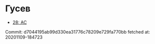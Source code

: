 # Гусев
- [28: AC](28.md)

Commit: d7044195ab99d330ea31776c78209e729fa770bb
 fetched at: 20201109-184723
